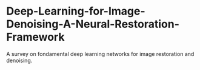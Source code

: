 # Deep-Learning-for-Image-Denoising-A-Neural-Restoration-Framework
A survey on fondamental deep learning networks for image restoration and denoising. 
